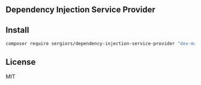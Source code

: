 Dependency Injection Service Provider
-------------------------------------

Install
-------
```bash
composer require sergiors/dependency-injection-service-provider "dev-master"
```

License
-------
MIT
